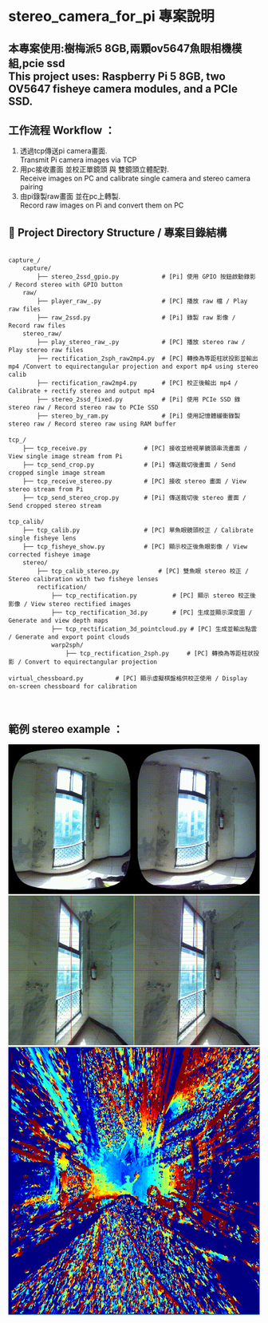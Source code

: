 <!DOCTYPE html>
<html lang="zh-tw">
<head>
    <meta charset="UTF-8">
</head>
<body>
    <h1>stereo_camera_for_pi 專案說明</h1>
    <h2>本專案使用:樹梅派5 8GB,兩顆ov5647魚眼相機模組,pcie ssd  <br>This project uses: Raspberry Pi 5 8GB, two OV5647 fisheye camera modules, and a PCIe SSD.</h2>
    <h2>工作流程 Workflow ：</h2>
    <ol>
        <li>透過tcp傳送pi camera畫面. <br>Transmit Pi camera images via TCP</li>
        <li>用pc接收畫面 並校正單鏡頭 與 雙鏡頭立體配對. <br>Receive images on PC and calibrate single camera and stereo camera pairing</li>
        <li>由pi錄製raw畫面 並在pc上轉製. <br>Record raw images on Pi and convert them on PC</li>
    </ol>
    <h2>📁 Project Directory Structure / 專案目錄結構</h2>

<pre><code>
capture_/
    capture/                        
        ├── stereo_2ssd_gpio.py            # [Pi] 使用 GPIO 按鈕啟動錄影 / Record stereo with GPIO button
    raw/                                   
        ├── player_raw_.py                 # [PC] 播放 raw 檔 / Play raw files
        ├── raw_2ssd.py                    # [Pi] 錄製 raw 影像 / Record raw files
    stereo_raw/                            
        ├── play_stereo_raw_.py            # [PC] 播放 stereo raw / Play stereo raw files
        ├── rectification_2sph_raw2mp4.py  # [PC] 轉換為等距柱狀投影並輸出 mp4 /Convert to equirectangular projection and export mp4 using stereo calib
        ├── rectification_raw2mp4.py       # [PC] 校正後輸出 mp4 / Calibrate + rectify stereo and output mp4
        ├── stereo_2ssd_fixed.py           # [Pi] 使用 PCIe SSD 錄 stereo raw / Record stereo raw to PCIe SSD
        ├── stereo_by_ram.py               # [Pi] 使用記憶體緩衝錄製 stereo raw / Record stereo raw using RAM buffer

tcp_/
    ├── tcp_receive.py                # [PC] 接收並檢視單鏡頭串流畫面 / View single image stream from Pi
    ├── tcp_send_crop.py              # [Pi] 傳送裁切後畫面 / Send cropped single image stream
    ├── tcp_receive_stereo.py         # [PC] 接收 stereo 畫面 / View stereo stream from Pi
    ├── tcp_send_stereo_crop.py       # [Pi] 傳送裁切後 stereo 畫面 / Send cropped stereo stream

tcp_calib/
    ├── tcp_calib.py                  # [PC] 單魚眼鏡頭校正 / Calibrate single fisheye lens
    ├── tcp_fisheye_show.py           # [PC] 顯示校正後魚眼影像 / View corrected fisheye image
    stereo/
        ├── tcp_calib_stereo.py           # [PC] 雙魚眼 stereo 校正 / Stereo calibration with two fisheye lenses
        rectification/
            ├── tcp_rectification.py          # [PC] 顯示 stereo 校正後影像 / View stereo rectified images
            ├── tcp_rectification_3d.py       # [PC] 生成並顯示深度圖 / Generate and view depth maps
            ├── tcp_rectification_3d_pointcloud.py # [PC] 生成並輸出點雲 / Generate and export point clouds
            warp2sph/
                ├── tcp_rectification_2sph.py     # [PC] 轉換為等距柱狀投影 / Convert to equirectangular projection

virtual_chessboard.py         # [PC] 顯示虛擬棋盤格供校正使用 / Display on-screen chessboard for calibration

</code>
</pre>
 <h2>範例 stereo example ：</h2>
    <!-- 新增GIF範例 -->
    <img src="sph_rectified_output.gif" alt="stereo 180_Equirectangularpth example"width="600" height="300">
    <img src="rectified_output.gif" alt="stereo 180_Equirectangularpth example"width="600" height="300">
    <img src="jjgi2ef.jpg" alt="stereo depth example" width="600">
</body>
</html>
